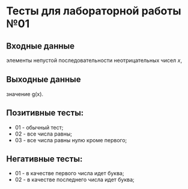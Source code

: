 # Тесты для лабораторной работы №01

## Входные данные
элементы непустой последовательности неотрицательных чисел 𝑥,

## Выходные данные
значение g(x).

## Позитивные тесты:
- 01 - обычный тест;
- 02 - все числа равны;
- 03 - все числа равны нулю кроме первого;

## Негативные тесты:
- 01 - в качестве первого числа идет буква;
- 02 - в качестве последнего числа идет буква;
